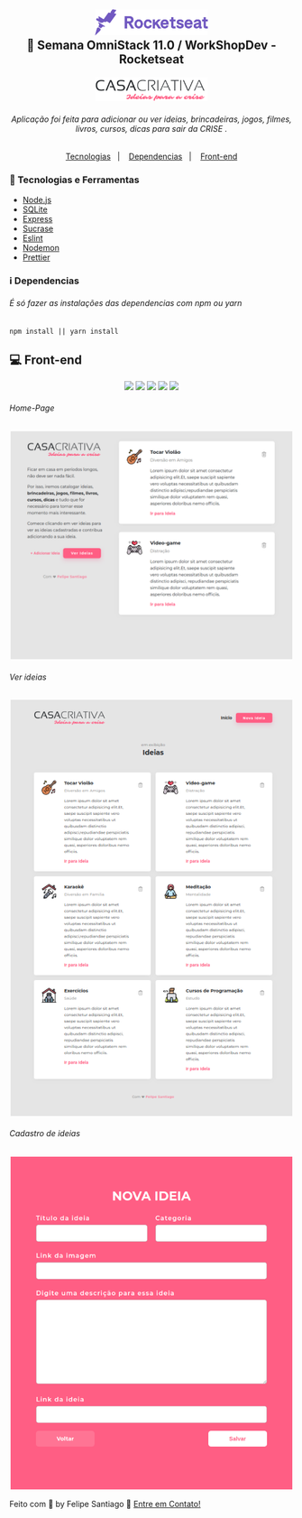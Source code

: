 <h2 align="center">

  <img alt="Semana OmniStack" src="./assets/rocketseat.svg" width="200px" />
  <br/>
  🚀 Semana OmniStack 11.0 / WorkShopDev - Rocketseat
</h2>

<h4 align="center">
    <img alt="CasaCriativa" title="#CasaCriativa" src="./public/assets/logo.png" width="200px" />
</h4>

###### <p align="center">Aplicação foi feita para adicionar ou ver ideias, brincadeiras, jogos, filmes, livros, cursos, dicas para sair da CRISE .</p>

<p align="center">
  <a href="#rocket-Tecnologias">Tecnologias</a>&nbsp;&nbsp;&nbsp;|&nbsp;&nbsp;&nbsp;
  <a href="#information_source-Dependencias">Dependencias</a>&nbsp;&nbsp;&nbsp;|&nbsp;&nbsp;&nbsp;
  <a href="#-front-end">Front-end</a>
</p>

### :rocket: Tecnologias e Ferramentas

- [Node.js](https://nodejs.org/en/)
- [SQLite](https://www.sqlite.org/index.html)
- [Express](/)
- [Sucrase](/)
- [Eslint](/)
- [Nodemon](/)
- [Prettier](/)

### :information_source: Dependencias

###### É só fazer as instalações das dependencias com npm ou yarn

```
npm install || yarn install
```

## 💻 Front-end

<p align="center">
  <img src="https://img.shields.io/badge/node-%3E%3D%206.0.0-brightgreen">
  <img src="https://img.shields.io/badge/express-^4.17.1-brightgreen"/>
  <img src="https://img.shields.io/badge/sqlite3-^4.1.1-brightgreen"/>
  <img src="https://img.shields.io/badge/nodemon-^2.0.2-brightgreen"/>
  <img src="https://img.shields.io/badge/nunjucks-^3.2.1-brightgreen"/>
</p>

###### Home-Page

<p align="center">
    <img src="./assets/home.png" width="500px">
</p>

###### Ver ideias

<p align="center">
    <img src="./assets/ideas.png?raw=true" width="500px">
</p>

###### Cadastro de ideias

<p align="center">
    <img src="./assets/modal.png" width="500px">
</p>

Feito com 💜 by Felipe Santiago 🤝 [Entre em Contato!](https://www.linkedin.com/in/felipe-santiago-a7706418a/)
